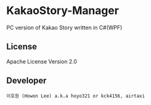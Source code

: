 # KakaoStory-Manager
PC version of Kakao Story written in C#(WPF)

License
----
Apache License Version 2.0

Developer
----
`이호원 (Howon Lee) a.k.a hoyo321 or kck4156, airtaxi`
